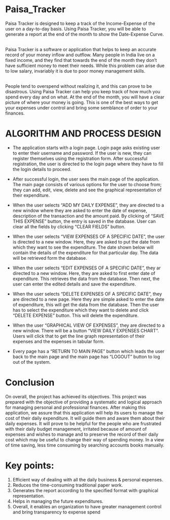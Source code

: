 # Paisa_Tracker

Paisa Tracker is designed to keep a track of the Income-Expense of the user on a day-to-day basis. Using Paisa Tracker, you will be able to generate a report at the end of the month to show the Date-Expense Curve.<br>

<br>Paisa Tracker is a software or application that helps to keep an accurate record of your money inflow and outflow. Many people in India live on a fixed income, and they find that towards the end of the month they don’t have sufficient money to meet their needs. While this problem can arise due to low salary, invariably it is due to poor money management skills.<br>

<br>People tend to overspend without realizing it, and this can prove to be disastrous. Using Paisa Tracker can help you keep track of how much you spend every day and on what. At the end of the month, you will have a clear picture of where your money is going. This is one of the best ways to get your expenses under control and bring some semblance of order to your finances.<br>

#	ALGORITHM AND PROCESS DESIGN

- The application starts with a login page. Login page asks existing user to enter their username and password. If the user is new, they can register themselves using the registration form. After successful registration, the user is directed to the login page where they have to fill the login details to proceed.<br>

- After successful login, the user sees the main page of the application. The main page consists of various options for the user to choose from; they can add, edit, view, delete and see the graphical representation of their expenditure.<br>

- When the user selects “ADD MY DAILY EXPENSE”, they are directed to a new window where they are asked to enter the date of expense, description of the transaction and the amount paid. By clicking of “SAVE THIS EXPENSE” button, the entry is saved in the database. User can clear all the fields by clicking “CLEAR FIELDS” button.<br>


- When the user selects “VIEW EXPENSES OF A SPECIFIC DATE”, the user is directed to a new window. Here, they are asked to put the date from which they want to see the expenditure. The date shown below will contain the details of the expenditure for that particular day. The data will be retrieved form the database.<br>

- When the user selects “EDIT EXPENSES OF A SPECIFIC DATE”, they ar directed to a new window. Here, they are asked to first enter date of expenditure. This retrieves the data from the database. Then next, the user can enter the edited details and save the expenditure.<br>

- When the user selects “DELETE EXPENSES OF A SPECIFIC DATE”, they are directed to a new page. Here they are simple asked to enter the date of expenditure, this will get the data from the database. Then the user has to select the expenditure which they want to delete and click “DELETE EXPENSE” button. This will delete the expenditure.<br>

- When the user “GRAPHICAL VIEW OF EXPENSES”, they are directed to a new window. There will be a button “VIEW DAILY EXPENSES CHART”. Users will click that to get the line graph representation of their expenses and the expenses in tabular form.<br>

- Every page has a  “RETURN TO MAIN PAGE” button which leads the user back to the main page and the main page has “LOGOUT” button to log out of the system.<br>

# Conclusion

On overall, the project has achieved its objectives. This project was prepared with the objective of providing a systematic and logical approach for managing personal and professional finances. After making this application, we assure that this application will help its users to manage the cost of their daily expenditure. It will guide them and aware them about their daily expenses. It will prove to be helpful for the people who are frustrated with their daily budget management, irritated because of amount of expenses and wishes to manage and to preserve the record of their daily cost which may be useful to change their way of spending money. In a view of time saving, less time consuming by searching accounts books manually.

# Key points:

1) Efficient way of dealing with all the daily business & personal expenses.
2) Reduces the time-consuming traditional paper work.
3) Generates the report according to the specified format with graphical representation.
4) Helps in managing the future expenditures.
5) Overall, it enables an organization to have greater management control and bring transparency to expense spend

